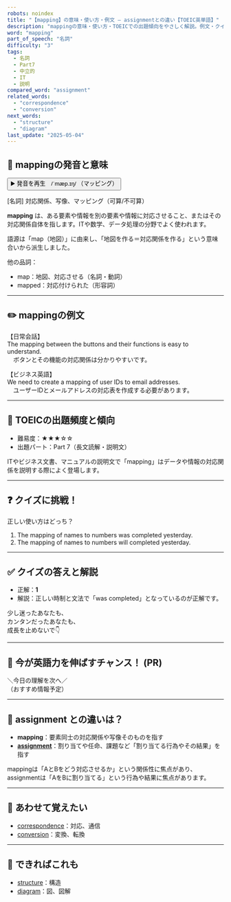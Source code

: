 ```yaml
---
robots: noindex
title: "【mapping】の意味・使い方・例文 ― assignmentとの違い【TOEIC英単語】"
description: "mappingの意味・使い方・TOEICでの出題傾向をやさしく解説。例文・クイズ付きでassignmentとの違いもわかりやすく学べます。"
word: "mapping"
part_of_speech: "名詞"
difficulty: "3"
tags:
  - 名詞
  - Part7
  - 中立的
  - IT
  - 説明
compared_word: "assignment"
related_words:
  - "correspondence"
  - "conversion"
next_words:
  - "structure"
  - "diagram"
last_update: "2025-05-04"
---
```


## 🔰 mappingの発音と意味

<button class="play-audio" onclick="playTTS('mapping')">
  <span class="play-audio-main">
    ▶️ 発音を再生　/ˈmæp.ɪŋ/
  </span>
  <span class="play-audio-sub">
    （マッピング）
  </span>
</button>

[名詞] 対応関係、写像、マッピング（可算/不可算）

**mapping** は、ある要素や情報を別の要素や情報に対応させること、またはその対応関係自体を指します。ITや数学、データ処理の分野でよく使われます。

語源は「map（地図）」に由来し、「地図を作る＝対応関係を作る」という意味合いから派生しました。

他の品詞：  
- map：地図、対応させる（名詞・動詞）
- mapped：対応付けられた（形容詞）

---

## ✏️ mappingの例文

【日常会話】  
The mapping between the buttons and their functions is easy to understand.  
　ボタンとその機能の対応関係は分かりやすいです。

【ビジネス英語】  
We need to create a mapping of user IDs to email addresses.  
　ユーザーIDとメールアドレスの対応表を作成する必要があります。

---

## 🎯 TOEICの出題頻度と傾向

- 難易度：★★★☆☆
- 出題パート：Part 7（長文読解・説明文）

ITやビジネス文書、マニュアルの説明文で「mapping」はデータや情報の対応関係を説明する際によく登場します。

---

## ❓ クイズに挑戦！

正しい使い方はどっち？

1. The mapping of names to numbers was completed yesterday.  
2. The mapping of names to numbers will completed yesterday.

---

## ✅ クイズの答えと解説

- 正解：**1**
- 解説：正しい時制と文法で「was completed」となっているのが正解です。

少し迷ったあなたも、  
カンタンだったあなたも、  
成長を止めないで👇️

---

## 🚀 今が英語力を伸ばすチャンス！ (PR)

<div class="info-center">
＼今日の理解を次へ／<br>  
（おすすめ情報予定）
</div>

---

## 🤔  assignment との違いは？

- **mapping**：要素同士の対応関係や写像そのものを指す
- **[assignment](/word/assignment)**：割り当てや任命、課題など「割り当てる行為やその結果」を指す

mappingは「AとBをどう対応させるか」という関係性に焦点があり、assignmentは「AをBに割り当てる」という行為や結果に焦点があります。

---

## 🧩 あわせて覚えたい

- [correspondence](/word/correspondence)：対応、通信
- [conversion](/word/conversion)：変換、転換

---

## 📖 できればこれも

- [structure](/word/structure)：構造
- [diagram](/word/diagram)：図、図解

<!-- cvid: aid22_bid45 -->
